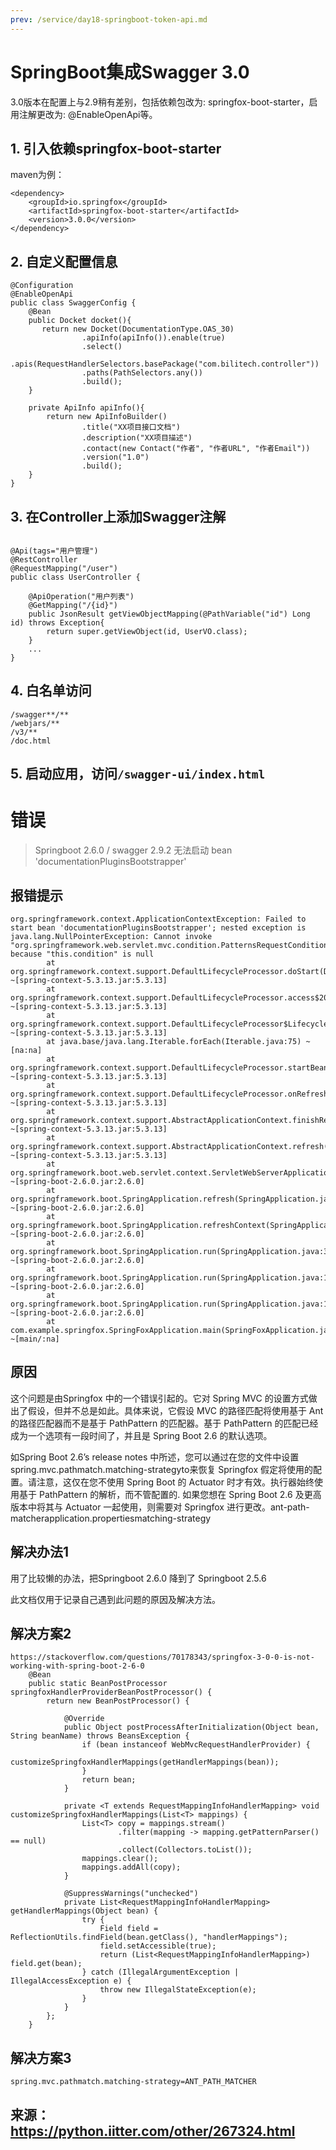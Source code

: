 ```yaml
---
prev: /service/day18-springboot-token-api.md
---
```


# SpringBoot集成Swagger 3.0

3.0版本在配置上与2.9稍有差别，包括依赖包改为: springfox-boot-starter，启用注解更改为: @EnableOpenApi等。

## 1. 引入依赖springfox-boot-starter

maven为例：

```
<dependency>
    <groupId>io.springfox</groupId>
    <artifactId>springfox-boot-starter</artifactId>
    <version>3.0.0</version>
</dependency>
```


## 2. 自定义配置信息

```
@Configuration
@EnableOpenApi
public class SwaggerConfig {
    @Bean
    public Docket docket(){
       return new Docket(DocumentationType.OAS_30)
                .apiInfo(apiInfo()).enable(true)
                .select()
                .apis(RequestHandlerSelectors.basePackage("com.bilitech.controller"))
                .paths(PathSelectors.any())
                .build();
    }
    
    private ApiInfo apiInfo(){
        return new ApiInfoBuilder()
                .title("XX项目接口文档")
                .description("XX项目描述")
                .contact(new Contact("作者", "作者URL", "作者Email"))
                .version("1.0")
                .build();
    }
}
```


## 3. 在Controller上添加Swagger注解


```

@Api(tags="用户管理")
@RestController
@RequestMapping("/user")
public class UserController {

    @ApiOperation("用户列表")
    @GetMapping("/{id}")
    public JsonResult getViewObjectMapping(@PathVariable("id") Long id) throws Exception{
        return super.getViewObject(id, UserVO.class);
    }
    ...
}
```


## 4. 白名单访问

```
/swagger**/**
/webjars/**
/v3/**
/doc.html
```


## 5. 启动应用，访问`/swagger-ui/index.html`




# 错误



> Springboot 2.6.0 / swagger 2.9.2 无法启动 bean 'documentationPluginsBootstrapper'


## 报错提示

````
org.springframework.context.ApplicationContextException: Failed to start bean 'documentationPluginsBootstrapper'; nested exception is java.lang.NullPointerException: Cannot invoke "org.springframework.web.servlet.mvc.condition.PatternsRequestCondition.getPatterns()" because "this.condition" is null
        at org.springframework.context.support.DefaultLifecycleProcessor.doStart(DefaultLifecycleProcessor.java:181) ~[spring-context-5.3.13.jar:5.3.13]
        at org.springframework.context.support.DefaultLifecycleProcessor.access$200(DefaultLifecycleProcessor.java:54) ~[spring-context-5.3.13.jar:5.3.13]
        at org.springframework.context.support.DefaultLifecycleProcessor$LifecycleGroup.start(DefaultLifecycleProcessor.java:356) ~[spring-context-5.3.13.jar:5.3.13]
        at java.base/java.lang.Iterable.forEach(Iterable.java:75) ~[na:na]
        at org.springframework.context.support.DefaultLifecycleProcessor.startBeans(DefaultLifecycleProcessor.java:155) ~[spring-context-5.3.13.jar:5.3.13]
        at org.springframework.context.support.DefaultLifecycleProcessor.onRefresh(DefaultLifecycleProcessor.java:123) ~[spring-context-5.3.13.jar:5.3.13]
        at org.springframework.context.support.AbstractApplicationContext.finishRefresh(AbstractApplicationContext.java:935) ~[spring-context-5.3.13.jar:5.3.13]
        at org.springframework.context.support.AbstractApplicationContext.refresh(AbstractApplicationContext.java:586) ~[spring-context-5.3.13.jar:5.3.13]
        at org.springframework.boot.web.servlet.context.ServletWebServerApplicationContext.refresh(ServletWebServerApplicationContext.java:145) ~[spring-boot-2.6.0.jar:2.6.0]
        at org.springframework.boot.SpringApplication.refresh(SpringApplication.java:730) ~[spring-boot-2.6.0.jar:2.6.0]
        at org.springframework.boot.SpringApplication.refreshContext(SpringApplication.java:412) ~[spring-boot-2.6.0.jar:2.6.0]
        at org.springframework.boot.SpringApplication.run(SpringApplication.java:302) ~[spring-boot-2.6.0.jar:2.6.0]
        at org.springframework.boot.SpringApplication.run(SpringApplication.java:1301) ~[spring-boot-2.6.0.jar:2.6.0]
        at org.springframework.boot.SpringApplication.run(SpringApplication.java:1290) ~[spring-boot-2.6.0.jar:2.6.0]
        at com.example.springfox.SpringFoxApplication.main(SpringFoxApplication.java:10) ~[main/:na]
````

## 原因
这个问题是由Springfox 中的一个错误引起的。它对 Spring MVC 的设置方式做出了假设，但并不总是如此。具体来说，它假设 MVC 的路径匹配将使用基于 Ant 的路径匹配器而不是基于 PathPattern 的匹配器。基于 PathPattern 的匹配已经成为一个选项有一段时间了，并且是 Spring Boot 2.6 的默认选项。

如Spring Boot 2.6’s release notes 中所述，您可以通过在您的文件中设置spring.mvc.pathmatch.matching-strategyto来恢复 Springfox 假定将使用的配置。请注意，这仅在您不使用 Spring Boot 的 Actuator 时才有效。执行器始终使用基于 PathPattern 的解析，而不管配置的. 如果您想在 Spring Boot 2.6 及更高版本中将其与 Actuator 一起使用，则需要对 Springfox 进行更改。ant-path-matcherapplication.propertiesmatching-strategy

## 解决办法1 
用了比较懒的办法，把Springboot 2.6.0 降到了 Springboot 2.5.6

此文档仅用于记录自己遇到此问题的原因及解决方法。


## 解决方案2

```
https://stackoverflow.com/questions/70178343/springfox-3-0-0-is-not-working-with-spring-boot-2-6-0
    @Bean
    public static BeanPostProcessor springfoxHandlerProviderBeanPostProcessor() {
        return new BeanPostProcessor() {

            @Override
            public Object postProcessAfterInitialization(Object bean, String beanName) throws BeansException {
                if (bean instanceof WebMvcRequestHandlerProvider) {
                    customizeSpringfoxHandlerMappings(getHandlerMappings(bean));
                }
                return bean;
            }

            private <T extends RequestMappingInfoHandlerMapping> void customizeSpringfoxHandlerMappings(List<T> mappings) {
                List<T> copy = mappings.stream()
                        .filter(mapping -> mapping.getPatternParser() == null)
                        .collect(Collectors.toList());
                mappings.clear();
                mappings.addAll(copy);
            }

            @SuppressWarnings("unchecked")
            private List<RequestMappingInfoHandlerMapping> getHandlerMappings(Object bean) {
                try {
                    Field field = ReflectionUtils.findField(bean.getClass(), "handlerMappings");
                    field.setAccessible(true);
                    return (List<RequestMappingInfoHandlerMapping>) field.get(bean);
                } catch (IllegalArgumentException | IllegalAccessException e) {
                    throw new IllegalStateException(e);
                }
            }
        };
    }
```


## 解决方案3

```
spring.mvc.pathmatch.matching-strategy=ANT_PATH_MATCHER

```
## 来源：https://python.iitter.com/other/267324.html
